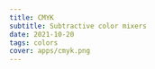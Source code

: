 ```yaml
---
title: CMYK
subtitle: Subtractive color mixers
date: 2021-10-20
tags: colors
cover: apps/cmyk.png
---
```



<color-mix-cmyk />